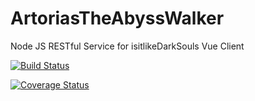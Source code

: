 # ArtoriasTheAbyssWalker
Node JS RESTful Service for isitlikeDarkSouls Vue Client

[![Build Status](https://travis-ci.org/mazarag2/Artorias.svg?branch=master)](https://travis-ci.org/mazarag2/Artorias)

[![Coverage Status](https://coveralls.io/repos/github/mazarag2/ArtoriasTheAbyssWalker/badge.svg?branch=master)](https://coveralls.io/github/mazarag2/ArtoriasTheAbyssWalker?branch=master)



